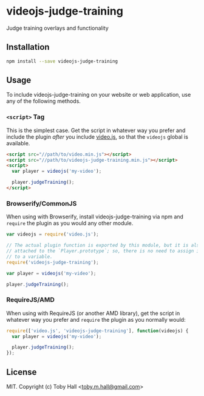 # videojs-judge-training

Judge training overlays and functionality

## Installation

```sh
npm install --save videojs-judge-training
```

## Usage

To include videojs-judge-training on your website or web application, use any of the following methods.

### `<script>` Tag

This is the simplest case. Get the script in whatever way you prefer and include the plugin _after_ you include [video.js][videojs], so that the `videojs` global is available.

```html
<script src="//path/to/video.min.js"></script>
<script src="//path/to/videojs-judge-training.min.js"></script>
<script>
  var player = videojs('my-video');

  player.judgeTraining();
</script>
```

### Browserify/CommonJS

When using with Browserify, install videojs-judge-training via npm and `require` the plugin as you would any other module.

```js
var videojs = require('video.js');

// The actual plugin function is exported by this module, but it is also
// attached to the `Player.prototype`; so, there is no need to assign it
// to a variable.
require('videojs-judge-training');

var player = videojs('my-video');

player.judgeTraining();
```

### RequireJS/AMD

When using with RequireJS (or another AMD library), get the script in whatever way you prefer and `require` the plugin as you normally would:

```js
require(['video.js', 'videojs-judge-training'], function(videojs) {
  var player = videojs('my-video');

  player.judgeTraining();
});
```

## License

MIT. Copyright (c) Toby Hall &lt;toby.m.hall@gmail.com&gt;


[videojs]: http://videojs.com/
